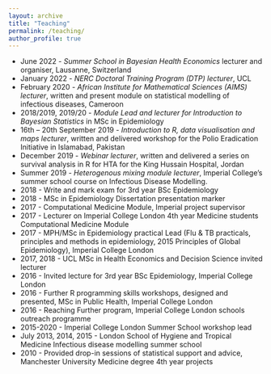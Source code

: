 ```yaml
---
layout: archive
title: "Teaching"
permalink: /teaching/
author_profile: true
---
```



* June 2022 - *Summer School in Bayesian Health Economics* lecturer and organiser, Lausanne, Switzerland
* January 2022 - *NERC Doctoral Training Program (DTP) lecturer*, UCL 
* February 2020 - *African Institute for Mathematical Sciences (AIMS) lecturer*, written and present module on statistical modelling of infectious diseases, Cameroon
* 2018/2019, 2019/20 - *Module Lead and lecturer for Introduction to Bayesian Statistics* in MSc in Epidemiology 
* 16th – 20th September 2019 - *Introduction to R, data visualisation and maps lecturer*, written and delivered workshop for the Polio Eradication Initiative in Islamabad, Pakistan
* December 2019 - *Webinar lecturer*, written and delivered a series on survival analysis in R for HTA for the King Hussain Hospital, Jordan
* Summer 2019 - *Heterogenous mixing module lecturer*, Imperial College’s summer school course on Infectious Disease Modelling.
* 2018 - Write and mark exam for 3rd year BSc Epidemiology
* 2018 - MSc in Epidemiology Dissertation presentation marker
* 2017 - Computational Medicine Module, Imperial project supervisor
* 2017 - Lecturer on Imperial College London 4th year Medicine students Computational Medicine Module
* 2017 - MPH/MSc in Epidemiology practical Lead (Flu & TB practicals, principles and methods in epidemiology, 2015 Principles of Global Epidemiology), Imperial College London 
* 2017, 2018 - UCL MSc in Health Economics and Decision Science invited lecturer 
* 2016 - Invited lecture for 3rd year BSc Epidemiology, Imperial College London
* 2016 - Further R programming skills workshops, designed and presented, MSc in Public Health, Imperial College London
* 2016 - Reaching Further program, Imperial College London schools outreach programme
* 2015-2020 - Imperial College London Summer School workshop lead
* July 2013, 2014, 2015 - London School of Hygiene and Tropical Medicine Infectious disease modelling summer school
* 2010 - Provided drop-in sessions of statistical support and advice, Manchester University Medicine degree 4th year projects
